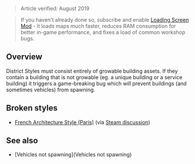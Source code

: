 > Article verified: August 2019

> If you haven't already done so, subscribe and enable [Loading Screen Mod](https://steamcommunity.com/sharedfiles/filedetails/?id=667342976) - it loads maps much faster, reduces RAM consumption for better in-game performance, and fixes a load of common workshop bugs.

## Overview

District Styles must consist entirely of growable building assets. If they contain a building that is not growable (eg. a unique building or a service building) it triggers a game-breaking bug which will prevent buildings (and sometimes vehicles) from spawning.

## Broken styles

* [French Architecture Style (Paris)](https://steamcommunity.com/sharedfiles/filedetails/?id=1368078347) (via [Steam discussion](https://steamcommunity.com/app/255710/discussions/0/1639792569857064201/))

## See also

* [Vehicles not spawning](Vehicles not spawning)